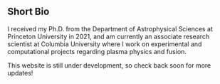 ## Short Bio

I received my Ph.D. from the Department of Astrophysical Sciences at Princeton University in 2021, and am currently an associate research scientist at Columbia University where I work on experimental and computational projects regarding plasma physics and fusion. 

This website is still under development, so check back soon for more updates!
